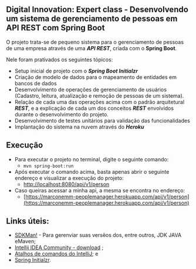 <h2>Digital Innovation: Expert class - Desenvolvendo um sistema de gerenciamento de pessoas em API REST com Spring Boot</h2>

O projeto trata-se de pequeno sistema para o gerenciamento de pessoas de uma empresa através de uma **_API REST_**, criada com o **Spring Boot**.

Nele foram prativados os seguintes tópicos:

* Setup inicial de projeto com o **_Spring Boot Initialzr_**
* Criação de modelo de dados para o mapeamento de entidades em bancos de dados
* Desenvolvimento de operações de gerenciamento de usuários (Cadastro, leitura, atualização e remoção de pessoas de um sistema).
* Relação de cada uma das operações acima com o padrão arquitetural **_REST_**, e a explicação de cada um dos conceitos **_REST_** envolvidos durante o desenvolvimento do projeto.
* Desenvolvimento de testes unitários para validação das funcionalidades
* Implantação do sistema na nuvem através do **_Heroku_**


## Execução
- Para executar o projeto no terminal, digite o seguinte comando:
  - `mvn spring-boot:run`
- Após executar o comando acima, basta apenas abrir o seguinte endereço e visualizar a execução do projeto:
  - [http://localhost:8080/api/v1/person](http://localhost:8080/api/v1/person)
- Caso queiras acessar a minha api, a mesma se encontra no endereço:
  - [https://marconemm-peoplemanager.herokuapp.com/api/v1/person](https://marconemm-peoplemanager.herokuapp.com/api/v1/person)


## Links úteis:

* [SDKMan!](https://sdkman.io/) - Para gerenviar suas versẽos dos, entre outros, JDK JAVA eMaven;
* [Intellij IDEA Community - download](https://www.jetbrains.com/idea/download) ;
* [Atalhos de comandos do IntelliJ](https://resources.jetbrains.com/storage/products/intellij-idea/docs/IntelliJIDEA_ReferenceCard.pdf); e
* [Spring Initialzr](https://start.spring.io/).